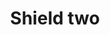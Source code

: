 ---
title: Shield two
tags: ["shield", "two", "secure", "protect", "safety"]
icon: shield-two
svg: '<svg xmlns="http://www.w3.org/2000/svg" width="24" height="24" fill="none" viewBox="0 0 24 24" stroke-width="1.5" stroke-linecap="round" stroke-linejoin="round" stroke="currentColor"><path d="M12 21s7-4.6 7-10V6.16a.509.509 0 0 0-.457-.506c-1.998-.2-3.915-.89-5.582-2.009L12 3m0 18s-7-4.6-7-10V6.16c0-.261.198-.48.457-.506 1.998-.2 3.915-.89 5.582-2.009L12 3m0 18V3"/></svg>'
---
